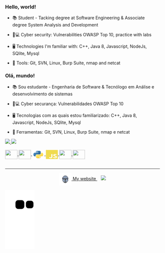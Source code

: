 ### Hello, world!

- 📚 Student - Tacking degree at Software Engineering & Associate degree System Analysis and Development  

- 👾💻 Cyber security: Vulnerabilities OWASP Top 10, practice with labs

- 🖥️ Technologies I'm familiar with: C++, Java 8, Javascript, NodeJs, SQlite, Mysql

- 🔧 Tools: Git, SVN, Linux, Burp Suite, nmap and netcat


### Olá, mundo!

- 📚 Sou estudante - Engenharia de Software & Tecnólogo em Análise e desenvolvimento de sistemas

- 👾💻 Cyber securança: Vulnerabilidades OWASP Top 10 

- 🖥️ Tecnologias com as quais estou familiarizado: C++, Java 8, Javascript, NodeJs, SQlite, Mysql

- 🔧 Ferramentas: Git, SVN, Linux, Burp Suite, nmap e netcat

<div>
  <a href="https://github.com/danielbichof">
  <img height="180em" src="https://github-readme-stats.vercel.app/api?username=danielbichof&show_icons=true&theme=tokyonight&include_all_commits=true&count_private=true"/>
  <img height="180em" src="https://github-readme-stats.vercel.app/api/top-langs/?username=danielbichof&layout=compact&langs_count=7&theme=tokyonight"/>
</div>
 
 <div style="display: inline_block"><br>
  <img align="center" height="30" width="40" src="https://cdn.jsdelivr.net/gh/devicons/devicon/icons/java/java-original.svg" />
  <img align="center" height="30" width="40" src="https://cdn.jsdelivr.net/gh/devicons/devicon/icons/cplusplus/cplusplus-plain.svg" />
  <img align="center" alt="t-Python" height="30" width="40" src="https://raw.githubusercontent.com/devicons/devicon/master/icons/python/python-original.svg">
  <img align="center" alt="dan-Js" height="30" width="40" src="https://raw.githubusercontent.com/devicons/devicon/master/icons/javascript/javascript-plain.svg">
  <img align="center" height="30" width="40" src="https://cdn.jsdelivr.net/gh/devicons/devicon/icons/linux/linux-original.svg" />
  <img align="center" height="30" width="40" src="https://cdn.jsdelivr.net/gh/devicons/devicon/icons/bash/bash-original.svg" />
</div>
<br>
<hr />
<div align="center">

  <a href="https://danielbichof.github.io" target="_blank">
    <img align="center" height="40" src="./img/mstile-70x70.png"/>
    <span>My website</span>
  </a> &nbsp&nbsp
  <a href="https://www.linkedin.com/in/daniel-bichof/" target="_blank">
    <img src="https://img.shields.io/badge/-LinkedIn-%230077B5?style=for-the-badge&logo=linkedin&logoColor=white" target="_blank">
  </a>
</div>

<!-- 
[![logo](/img/favicon-32x32.png)](https://danielbichof.github.io)my website
   -->

![Snake animation](https://github.com/danielbichof/danielbichof/blob/output/github-contribution-grid-snake.svg)
